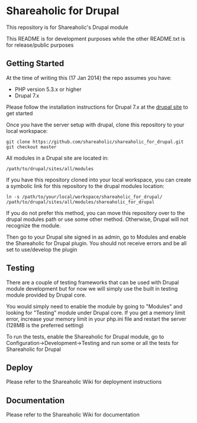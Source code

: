 # Shareaholic for Drupal

This repository is for Shareaholic's Drupal module

This README is for development purposes while the other README.txt is for release/public purposes

## Getting Started

At the time of writing this (17 Jan 2014) the repo assumes you have:
* PHP version 5.3.x or higher
* Drupal 7.x

Please follow the installation instructions for Drupal 7.x at the [drupal site](https://drupal.org/documentation/install) to get started

Once you have the server setup with drupal, clone this repository to your local workspace:

    git clone https://github.com/shareaholic/shareaholic_for_drupal.git
    git checkout master

All modules in a Drupal site are located in:

    /path/to/drupal/sites/all/modules

If you have this repository cloned into your local workspace, you can create a symbolic link for this repository to the drupal modules location:

    ln -s /path/to/your/local/workspace/shareaholic_for_drupal/ /path/to/drupal/sites/all/modules/shareaholic_for_drupal

If you do not prefer this method, you can move this repository over to the drupal modules path or use some other method. Otherwise, Drupal will not recognize the module.

Then go to your Drupal site signed in as admin, go to Modules and enable the Shareaholic for Drupal plugin. You should not receive errors and be all set to use/develop the plugin


## Testing

There are a couple of testing frameworks that can be used with Drupal module development but for now we will simply use the built in testing module provided by Drupal core.

You would simply need to enable the module by going to "Modules" and looking for "Testing" module under Drupal core.
If you get a memory limit error, increase your memory limit in your php.ini file and restart the server (128MB is the preferred setting)

To run the tests, enable the Shareaholic for Drupal module,  go to Configuration->Development->Testing and run some or all the tests for Shareaholic for Drupal

## Deploy

Please refer to the Shareaholic Wiki for deployment instructions

## Documentation

Please refer to the Shareaholic Wiki for documentation





